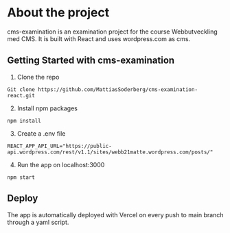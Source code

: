 # About the project

cms-examination is an examination project for the course Webbutveckling med CMS. 
It is built with React and uses wordpress.com as cms.

## Getting Started with cms-examination

1. Clone the repo
```
Git clone https://github.com/MattiasSoderberg/cms-examination-react.git
```
2. Install npm packages
```
npm install
```
3. Create a .env file
```
REACT_APP_API_URL="https://public-api.wordpress.com/rest/v1.1/sites/webb21matte.wordpress.com/posts/"
```
4. Run the app on localhost:3000
```
npm start
```

## Deploy

The app is automatically deployed with Vercel on every push to main branch through a yaml script.